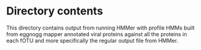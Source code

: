 # Directory contents

This directory contains output from running HMMer with profile HMMs built from eggnogg mapper annotated viral proteins against all the proteins in each fOTU and more specifically the regular output file from HMMer.